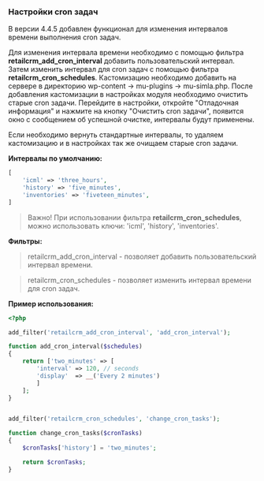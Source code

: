 ### Настройки cron задач

В версии 4.4.5 добавлен функционал для изменения интервалов времени выполнения cron задач. 

Для изменения интервала времени необходимо с помощью фильтра **retailcrm_add_cron_interval** добавить пользовательский интервал. Затем изменить интервал для cron задач с помощью фильтра **retailcrm_cron_schedules**.
Кастомизацию необходимо добавить на сервере в директорию wp-content -> mu-plugins -> mu-simla.php. После добавления кастомизации в настройках модуля необходимо очистить старые cron задачи. 
Перейдите в настройки, откройте "Отладочная информация" и нажмите на кнопку "Очистить cron задачи", появится окно с сообщением об успешной очистке, интервалы будут применены. 

Если необходимо вернуть стандартные интервалы, то удаляем кастомизацию и в настройках так же очищаем старые cron задачи.

**Интервалы по умолчанию:**
```php
[
    'icml' => 'three_hours',
    'history' => 'five_minutes',
    'inventories' => 'fiveteen_minutes',
]
```
> Важно! При использовании фильтра **retailcrm_cron_schedules**, можно использовать ключи: 'icml', 'history', 'inventories'.

**Фильтры:**

> retailcrm_add_cron_interval - позволяет добавить пользовательский интервал времени.

> retailcrm_cron_schedules    - позволяет изменить интервал времени для cron задач. 

**Пример использования:**
```php
<?php

add_filter('retailcrm_add_cron_interval', 'add_cron_interval');

function add_cron_interval($schedules)
{
    return ['two_minutes' => [
        'interval' => 120, // seconds
        'display'  => __('Every 2 minutes')
        ]
    ];
}


add_filter('retailcrm_cron_schedules', 'change_cron_tasks');

function change_cron_tasks($cronTasks)
{
    $cronTasks['history'] = 'two_minutes';

    return $cronTasks;
}
```


